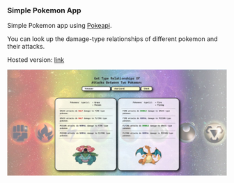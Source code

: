 ### Simple Pokemon App

Simple Pokemon app using [Pokeapi](https://pokeapi.co/).

You can look up the damage-type relationships of different pokemon and their attacks.

Hosted version: [link](pokemon-damage-type-relations.netlify.app)

![Picture of app](img/Pokemon-app-gaun.jpg)

